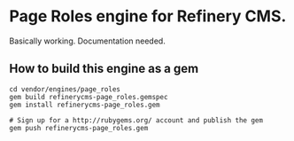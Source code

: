 # Page Roles engine for Refinery CMS.

Basically working. Documentation needed.

## How to build this engine as a gem

    cd vendor/engines/page_roles
    gem build refinerycms-page_roles.gemspec
    gem install refinerycms-page_roles.gem
    
    # Sign up for a http://rubygems.org/ account and publish the gem
    gem push refinerycms-page_roles.gem